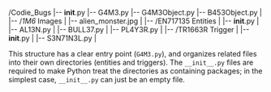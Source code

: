 /Codie_Bugs
|-- __init__.py
|-- G4M3.py
|-- G4M3Object.py
|-- B453Object.py
|
|-- /_1M6_                  Images
|   |-- alien_monster.jpg
|
|-- /EN717135               Entities
|   |-- __init__.py
|   |-- AL13N.py
|   |-- BULL37.py
|   |-- PL4Y3R.py
|
|-- /TR1663R                Trigger
|   |-- __init__.py
|   |-- S3N71N3L.py
|


This structure has a clear entry point (`G4M3.py`), and organizes related files into their own directories (entities and triggers). The `__init__.py` files are required to make Python treat the directories as containing packages; in the simplest case, `__init__.py` can just be an empty file.